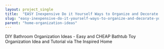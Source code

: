 ```yaml
---
layout: project_single
title:  "EASY Inexpensive Do it Yourself Ways to Organize and Decorate your Bathroom and Vanity {The BEST DIY Space Saving Projects and Organizing Ideas on a Budget}"
slug: "easy-inexpensive-do-it-yourself-ways-to-organize-and-decorate-your-bathroom-and-vanity-the"
parent: "home-organization-ideas"
---
```

DIY Bathroom Organization Ideas - Easy and CHEAP Bathtub Toy Organization Idea and Tutorial via The Inspired Home